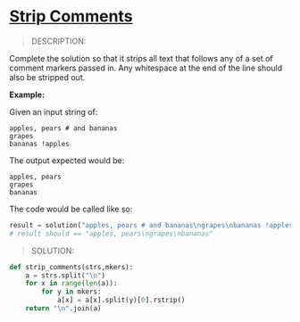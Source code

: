 # [Strip Comments](https://www.codewars.com/kata/51c8e37cee245da6b40000bd)

> DESCRIPTION:

Complete the solution so that it strips all text that follows any of a set of comment markers passed in. Any whitespace at the end of the line should also be stripped out.

**Example:**

Given an input string of:

```plain
apples, pears # and bananas
grapes
bananas !apples
```

The output expected would be:

```plain
apples, pears
grapes
bananas
```

The code would be called like so:

```py
result = solution("apples, pears # and bananas\ngrapes\nbananas !apples", ["#", "!"])
# result should == "apples, pears\ngrapes\nbananas"
```

> SOLUTION:

```py
def strip_comments(strs,mkers):
    a = strs.split("\n")
    for x in range(len(a)):
        for y in mkers:
            a[x] = a[x].split(y)[0].rstrip()
    return "\n".join(a)
```